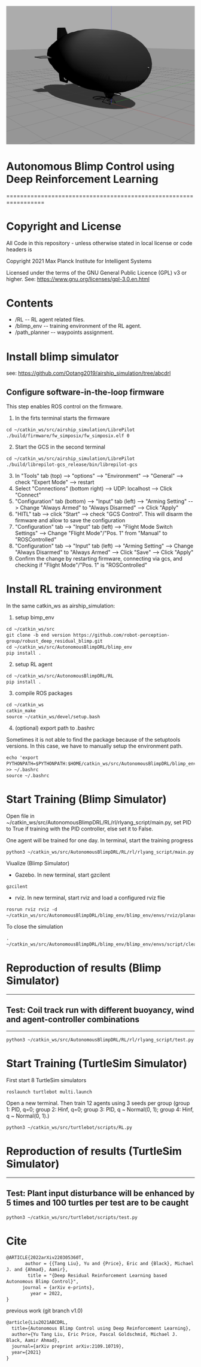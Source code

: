 ![Blimp Description file launch in Gazebo](images/Screenshot.png)

# Autonomous Blimp Control using Deep Reinforcement Learning
=================================================================


# Copyright and License

All Code in this repository - unless otherwise stated in local license or code headers is

Copyright 2021 Max Planck Institute for Intelligent Systems

Licensed under the terms of the GNU General Public Licence (GPL) v3 or higher.
See: https://www.gnu.org/licenses/gpl-3.0.en.html


# Contents

* /RL -- RL agent related files.
* /blimp_env -- training environment of the RL agent. 
* /path_planner -- waypoints assignment.

# Install blimp simulator
see: https://github.com/Ootang2019/airship_simulation/tree/abcdrl


## Configure software-in-the-loop firmware
This step enables ROS control on the firmware.

1. In the firts terminal starts the firmware
```console
cd ~/catkin_ws/src/airship_simulation/LibrePilot
./build/firmware/fw_simposix/fw_simposix.elf 0  
```

2. Start the GCS in the second terminal
```console
cd ~/catkin_ws/src/airship_simulation/LibrePilot
./build/librepilot-gcs_release/bin/librepilot-gcs
```
3. In "Tools" tab (top) --> "options" --> "Environment" --> "General" --> check "Expert Mode" --> restart
4. Select "Connections" (bottom right) --> UDP: localhost --> Click "Connect"
5. "Configuration" tab (bottom) --> "Input" tab (left) --> "Arming Setting" --> Change "Always Armed" to "Always Disarmed" --> Click "Apply"
6. "HITL" tab --> click "Start" --> check "GCS Control". 
   This will disarm the firmware and allow to save the configuration
7. "Configuration" tab --> "Input" tab (left) --> "Flight Mode Switch Settings" --> Change "Flight Mode"/"Pos. 1" from "Manual" to "ROSControlled" 
8. "Configuration" tab --> "Input" tab (left) --> "Arming Setting" --> Change "Always Disarmed" to "Always Armed" --> Click "Save" --> Click "Apply" 
9. Confirm the change by restarting firmware, connecting via gcs, and checking if "Flight Mode"/"Pos. 1" is "ROSControlled"

# Install RL training environment

In the same catkin_ws as airship_simulation: 

1. setup bimp_env
```console
cd ~/catkin_ws/src
git clone -b end version https://github.com/robot-perception-group/robust_deep_residual_blimp.git
cd ~/catkin_ws/src/AutonomousBlimpDRL/blimp_env
pip install .
```
2. setup RL agent
```console
cd ~/catkin_ws/src/AutonomousBlimpDRL/RL
pip install .
```

3. compile ROS packages
```console
cd ~/catkin_ws
catkin_make
source ~/catkin_ws/devel/setup.bash
```

4. (optional) export path to .bashrc

Sometimes it is not able to find the package because of the setuptools versions. In this case, we have to manually setup the environment path.
```console
echo 'export PYTHONPATH=$PYTHONPATH:$HOME/catkin_ws/src/AutonomousBlimpDRL/blimp_env/:$HOME/catkin_ws/src/AutonomousBlimpDRL/RL/' >> ~/.bashrc
source ~/.bashrc
```

# Start Training (Blimp Simulator)
Open file in ~/catkin_ws/src/AutonomousBlimpDRL/RL/rl/rlyang_script/main.py, set PID to True if training with the PID controller, else set it to False.

One agent will be trained for one day. In terminal, start the training progress
```console
python3 ~/catkin_ws/src/AutonomousBlimpDRL/RL/rl/rlyang_script/main.py
```


Viualize (Blimp Simulator)
* Gazebo. In new terminal, start gzcilent
```console
gzcilent
```
* rviz. In new terminal, start rviz and load a configured rviz flie
```console
rosrun rviz rviz -d ~/catkin_ws/src/AutonomousBlimpDRL/blimp_env/blimp_env/envs/rviz/planar_goal_env.rviz
```

To close the simulation
```console
. ~/catkin_ws/src/AutonomousBlimpDRL/blimp_env/blimp_env/envs/script/cleanup.sh
```


# Reproduction of results (Blimp Simulator)

--------------
## Test: Coil track run with different buoyancy, wind and agent-controller combinations
--------------
```console
python3 ~/catkin_ws/src/AutonomousBlimpDRL/RL/rl/rlyang_script/test.py
```



# Start Training (TurtleSim Simulator)
First start 8 TurtleSim simulators
```console
roslaunch turtlebot multi.launch
```

Open a new terminal. Then train 12 agents using 3 seeds per group (group 1: PID, q=0; group 2: Hinf, q=0; group 3: PID, q ~ Normal(0, 1); 
group 4: Hinf, q ~ Normal(0, 1).)  
```console
python3 ~/catkin_ws/src/turtlebot/scripts/RL.py
```

# Reproduction of results (TurtleSim Simulator)

--------------
## Test: Plant input disturbance will be enhanced by 5 times and 100 turtles per test are to be caught
```console
python3 ~/catkin_ws/src/turtlebot/scripts/test.py
```

# Cite
```
@ARTICLE{2022arXiv220305360T,
       author = {{Tang Liu}, Yu and {Price}, Eric and {Black}, Michael J. and {Ahmad}, Aamir},
        title = "{Deep Residual Reinforcement Learning based Autonomous Blimp Control}",
      journal = {arXiv e-prints},
         year = 2022,
}
```

previous work (git branch v1.0)
```
@article{Liu2021ABCDRL,
  title={Autonomous Blimp Control using Deep Reinforcement Learning},
  author={Yu Tang Liu, Eric Price, Pascal Goldschmid, Michael J. Black, Aamir Ahmad},
  journal={arXiv preprint arXiv:2109.10719},
  year={2021}
}
```

